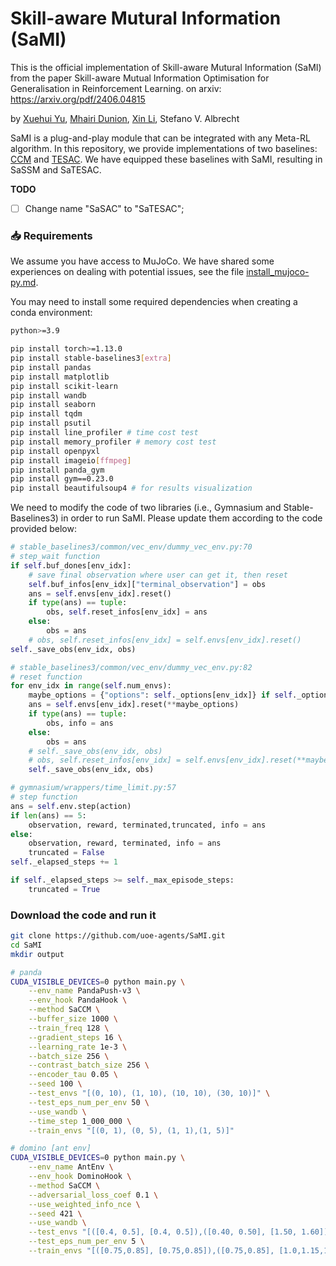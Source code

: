 # Skill-aware Mutural Information (SaMI) 
This is the official implementation of Skill-aware Mutural Information (SaMI) from the paper Skill-aware Mutual Information Optimisation for Generalisation in Reinforcement Learning. on arxiv: https://arxiv.org/pdf/2406.04815

by [Xuehui Yu](https://github.com/yuxuehui), [Mhairi Dunion](https://github.com/mhairidunion), [Xin Li](https://github.com/loxs123), Stefano V. Albrecht

SaMI is a plug-and-play module that can be integrated with any Meta-RL algorithm. In this repository, we provide implementations of two baselines: [CCM](https://cdn.aaai.org/ojs/16914/16914-13-20408-1-2-20210518.pdf) and [TESAC](https://arxiv.org/pdf/1910.10897). We have equipped these baselines with SaMI, resulting in SaSSM and SaTESAC.

**TODO**
- [ ] Change name "SaSAC" to "SaTESAC";


### :inbox_tray: Requirements
We assume you have access to MuJoCo. We have shared some experiences on dealing with potential issues, see the file [install_mujoco-py.md](install_mujoco-py.md).

You may need to install some required dependencies when creating a conda environment:

```bash
python>=3.9

pip install torch>=1.13.0
pip install stable-baselines3[extra]
pip install pandas
pip install matplotlib
pip install scikit-learn
pip install wandb
pip install seaborn
pip install tqdm
pip install psutil
pip install line_profiler # time cost test
pip install memory_profiler # memory cost test
pip install openpyxl
pip install imageio[ffmpeg]
pip install panda_gym
pip install gym==0.23.0
pip install beautifulsoup4 # for results visualization
```

We need to modify the code of two libraries (i.e., Gymnasium and Stable-Baselines3) in order to run SaMI. Please update them according to the code provided below:

```python
# stable_baselines3/common/vec_env/dummy_vec_env.py:70
# step_wait function
if self.buf_dones[env_idx]:
    # save final observation where user can get it, then reset
    self.buf_infos[env_idx]["terminal_observation"] = obs
    ans = self.envs[env_idx].reset()
    if type(ans) == tuple:
        obs, self.reset_infos[env_idx] = ans
    else:
        obs = ans
    # obs, self.reset_infos[env_idx] = self.envs[env_idx].reset()
self._save_obs(env_idx, obs)

# stable_baselines3/common/vec_env/dummy_vec_env.py:82
# reset function
for env_idx in range(self.num_envs):
    maybe_options = {"options": self._options[env_idx]} if self._options[env_idx] else {}
    ans = self.envs[env_idx].reset(**maybe_options)
    if type(ans) == tuple:
        obs, info = ans
    else:
        obs = ans
    # self._save_obs(env_idx, obs)
    # obs, self.reset_infos[env_idx] = self.envs[env_idx].reset(**maybe_options)
    self._save_obs(env_idx, obs)

# gymnasium/wrappers/time_limit.py:57
# step function
ans = self.env.step(action)
if len(ans) == 5:
    observation, reward, terminated,truncated, info = ans
else:
    observation, reward, terminated, info = ans
    truncated = False
self._elapsed_steps += 1

if self._elapsed_steps >= self._max_episode_steps:
    truncated = True
```

### Download the code and run it

```bash
git clone https://github.com/uoe-agents/SaMI.git
cd SaMI
mkdir output

# panda
CUDA_VISIBLE_DEVICES=0 python main.py \
    --env_name PandaPush-v3 \
    --env_hook PandaHook \
    --method SaCCM \
    --buffer_size 1000 \
    --train_freq 128 \
    --gradient_steps 16 \
    --learning_rate 1e-3 \
    --batch_size 256 \
    --contrast_batch_size 256 \
    --encoder_tau 0.05 \
    --seed 100 \
    --test_envs "[(0, 10), (1, 10), (10, 10), (30, 10)]" \
    --test_eps_num_per_env 50 \
    --use_wandb \
    --time_step 1_000_000 \
    --train_envs "[(0, 1), (0, 5), (1, 1),(1, 5)]"

# domino [ant env]
CUDA_VISIBLE_DEVICES=0 python main.py \
    --env_name AntEnv \
    --env_hook DominoHook \
    --method SaCCM \
    --adversarial_loss_coef 0.1 \
    --use_weighted_info_nce \
    --seed 421 \
    --use_wandb \
    --test_envs "[([0.4, 0.5], [0.4, 0.5]),([0.40, 0.50], [1.50, 1.60]),([1.50, 1.60], [0.40, 0.50]),([1.50, 1.60], [1.50, 1.60])]" \
    --test_eps_num_per_env 5 \
    --train_envs "[([0.75,0.85], [0.75,0.85]),([0.75,0.85], [1.0,1.15,1.25]),([1.0,1.15,1.25], [0.75,0.85]),([1.0,1.15,1.25], [1.0,1.15,1.25])]"
```

